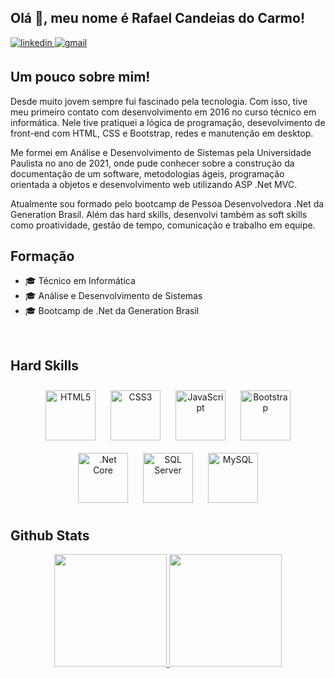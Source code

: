 ## Olá 👋, meu nome é Rafael Candeias do Carmo! 

<a href="https://github.com/RafaelCandeias00" target="_blank">
<a href="https://linkedin.com/in/rafael-candeias" target="_blank">
<img src=https://img.shields.io/badge/linkedin-%231E77B5.svg?&style=for-the-badge&logo=linkedin&logoColor=white alt=linkedin style="margin-bottom: 5px;" />
<a href="mailto:rafaelcandeias39@gmail.com" target="_blank">
<img src=https://img.shields.io/badge/Gmail-D14836?style=for-the-badge&logo=gmail&logoColor=white alt=gmail style="margin-bottom: 5px;" />
</a>  

## Um pouco sobre mim!  
Desde muito jovem sempre fui fascinado pela tecnologia. Com isso, tive meu primeiro contato com desenvolvimento em 2016 no curso técnico em informática. Nele tive pratiquei a lógica de programação, desevolvimento de front-end com HTML, CSS e Bootstrap, redes e manutenção em desktop. 

Me formei em Análise e Desenvolvimento de Sistemas pela Universidade Paulista no ano de 2021, onde pude conhecer sobre a construção da documentação de um software, metodologias ágeis, programação orientada a objetos e desenvolvimento web utilizando ASP .Net MVC. 

Atualmente sou formado pelo bootcamp de Pessoa Desenvolvedora .Net da Generation Brasil. Além das hard skills, desenvolvi também as soft skills como proatividade, gestão de tempo, comunicação e trabalho em equipe.

## Formação
- 🎓 Técnico em Informática
- 🎓 Análise e Desenvolvimento de Sistemas
- 🎓 Bootcamp de .Net da Generation Brasil 

<br/>

## Hard Skills  
<div align="center">  
<img style="margin: 10px" src="https://profilinator.rishav.dev/skills-assets/html5-original-wordmark.svg" alt="HTML5" height="80" />
<img style="margin: 10px" src="https://profilinator.rishav.dev/skills-assets/css3-original-wordmark.svg" alt="CSS3" height="80" />
<img style="margin: 10px" src="https://profilinator.rishav.dev/skills-assets/javascript-original.svg" alt="JavaScript" height="80" /></a> 
<img style="margin: 10px" src="https://profilinator.rishav.dev/skills-assets/bootstrap-plain.svg" alt="Bootstrap" height="80" />
<img style="margin: 10px" src="https://profilinator.rishav.dev/skills-assets/dotnetcore.png" alt=".Net Core" height="80" />
<img style="margin: 10px" src="https://img.icons8.com/color/480/microsoft-sql-server.png" alt="SQL Server" height="80">
<img style="margin: 10px" src="https://profilinator.rishav.dev/skills-assets/mysql-original-wordmark.svg" alt="MySQL" height="80" />

 
</div>  

## Github Stats  
<div align="center">
  <a href="https://github.com/RafaelCandeias00">
  <img height="180em" src="https://github-readme-stats.vercel.app/api?username=RafaelCandeias00&show_icons=false&theme=dark&include_all_commits=true&count_private=true"/>
  <img height="180em" src="https://github-readme-stats.vercel.app/api/top-langs/?username=RafaelCandeias00&layout=compact&langs_count=7&theme=dark"/>
</div>
